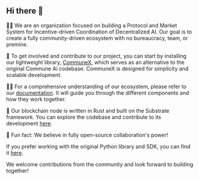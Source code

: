 ## Hi there 👋

🙋‍♀️ We are an organization focused on building a Protocol and Market System for Incentive-driven Coordination of Decentralized AI. Our goal is to create a fully community-driven ecosystem with no bureaucracy, team, or premine. 

🌈 To get involved and contribute to our project, you can start by installing our lightweight library, [CommuneX](https://github.com/agicommies/communex), which serves as an alternative to the original Commune Ai codebase. CommuneX is designed for simplicity and scalable development.

👩‍💻 For a comprehensive understanding of our ecosystem, please refer to our [documentation](https://communeai.org/docs/getting-started/intro). It will guide you through the different components and how they work together.

🧙 Our blockchain node is written in Rust and built on the Substrate framework. You can explore the codebase and contribute to its development [here](https://github.com/commune-ai/subspace).

🍿 Fun fact: We believe in fully open-source collaboration's power!

If you prefer working with the original Python library and SDK, you can find it [here](https://github.com/commune-ai/commune).

We welcome contributions from the community and look forward to building together!
